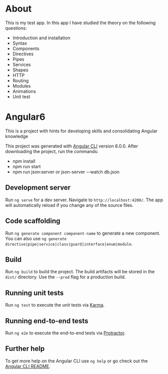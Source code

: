 # About
This is my test app. In this app I have studied the theory on the following questions:
- Introduction and installation
- Syntax
- Components
- Directives
- Pipes
- Services
- Shapes
- HTTP
- Routing
- Modules
- Animations
- Unit test

# Angular6
This is a project with hints for developing skills and consolidating Angular knowledge

This project was generated with [Angular CLI](https://github.com/angular/angular-cli) version 6.0.0.
After downloading the project, run the commands:
- npm install
- npm run start
- npm run json:server or json-server --watch db.json

## Development server

Run `ng serve` for a dev server. Navigate to `http://localhost:4200/`. The app will automatically reload if you change any of the source files.

## Code scaffolding

Run `ng generate component component-name` to generate a new component. You can also use `ng generate directive|pipe|service|class|guard|interface|enum|module`.

## Build

Run `ng build` to build the project. The build artifacts will be stored in the `dist/` directory. Use the `--prod` flag for a production build.

## Running unit tests

Run `ng test` to execute the unit tests via [Karma](https://karma-runner.github.io).

## Running end-to-end tests

Run `ng e2e` to execute the end-to-end tests via [Protractor](http://www.protractortest.org/).

## Further help

To get more help on the Angular CLI use `ng help` or go check out the [Angular CLI README](https://github.com/angular/angular-cli/blob/master/README.md).
